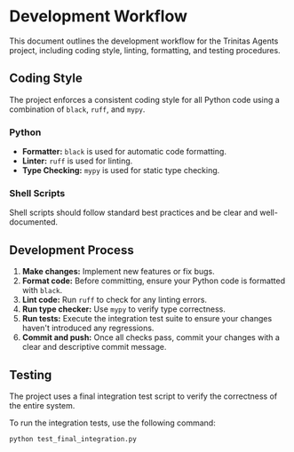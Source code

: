 # Development Workflow

This document outlines the development workflow for the Trinitas Agents project, including coding style, linting, formatting, and testing procedures.

## Coding Style

The project enforces a consistent coding style for all Python code using a combination of `black`, `ruff`, and `mypy`.

### Python

*   **Formatter:** `black` is used for automatic code formatting.
*   **Linter:** `ruff` is used for linting.
*   **Type Checking:** `mypy` is used for static type checking.

### Shell Scripts

Shell scripts should follow standard best practices and be clear and well-documented.

## Development Process

1.  **Make changes:** Implement new features or fix bugs.
2.  **Format code:** Before committing, ensure your Python code is formatted with `black`.
3.  **Lint code:** Run `ruff` to check for any linting errors.
4.  **Run type checker:** Use `mypy` to verify type correctness.
5.  **Run tests:** Execute the integration test suite to ensure your changes haven't introduced any regressions.
6.  **Commit and push:** Once all checks pass, commit your changes with a clear and descriptive commit message.

## Testing

The project uses a final integration test script to verify the correctness of the entire system.

To run the integration tests, use the following command:

```bash
python test_final_integration.py
```
